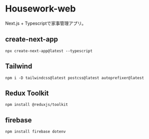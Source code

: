 # Housework-web

Next.js + Typescriptで家事管理アプリ。

## create-next-app

```CLI
npx create-next-app@latest --typescript
```

## Tailwind

```CLI
npm i -D tailwindcss@latest postcss@latest autoprefixer@latest
```

## Redux Toolkit

```CLI
npm install @reduxjs/toolkit
```

## firebase

```CLI
npm install firebase dotenv
```
